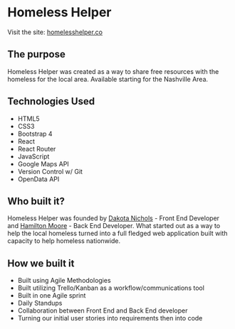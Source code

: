 # Homeless Helper

Visit the site: [homelesshelper.co](https://homelesshelper.co/)


## The purpose

Homeless Helper was created as a way to share free resources with the homeless for the local area. Available starting for the Nashville Area. 

## Technologies Used

* HTML5
* CSS3
* Bootstrap 4
* React
* React Router
* JavaScript
* Google Maps API
* Version Control w/ Git
* OpenData API

## Who built it?

Homeless Helper was founded by [Dakota Nichols](https://dakotachantz.com/) - Front End Developer and [Hamilton Moore](http://hamiltonmoore.surge.sh/) - Back End Developer. What started out as a way to help the local homeless turned into a full fledged web application built with capacity to help homeless nationwide.

## How we built it

* Built using Agile Methodologies
* Built utilizing Trello/Kanban as a workflow/communications tool
* Built in one Agile sprint
* Daily Standups
* Collaboration between Front End and Back End developer
* Turning our initial user stories into requirements then into code